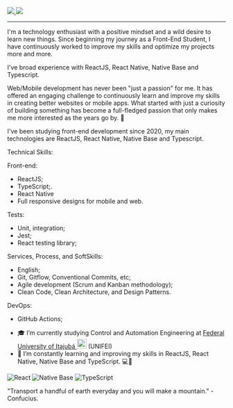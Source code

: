 <a href="https://www.linkedin.com/in/tales-raponi-361a61143/" target="_blank">
<img src="https://img.shields.io/badge/LinkedIn-0077B5?style=for-the-badge&logo=linkedin&logoColor=white" />
</a>                        
                   
                      
<a href="mailto:raponi13@gmail.com" target="_blank">       
<img src="https://img.shields.io/badge/Gmail-D14836?style=for-the-badge&logo=gmail&logoColor=white" />
</a>
                   
                                                   
_______________    

I'm a technology enthusiast with a positive mindset and a wild desire to learn new things. Since beginning my journey as a Front-End Student, I have continuously worked to improve my skills and optimize my projects more and more.
           
I've broad experience with ReactJS, React Native, Native Base and Typescript.

Web/Mobile development has never been "just a passion" for me. It has offered an engaging challenge to continuously learn and improve my skills in creating better websites or mobile apps. What started with just a curiosity of building something has become a full-fledged passion that only makes me more interested as the years go by. :rocket:
 
I've been studying front-end development since 2020, my main technologies are ReactJS, React Native, Native Base and Typescript.
   
Technical Skills:

Front-end:
* ReactJS; 
* TypeScript;.     
* React Native
* Full responsive designs for mobile and web.
      
Tests:
* Unit, integration;
* Jest;
* React testing library;
     
Services, Process, and SoftSkills:
* English;
* Git, Gitflow, Conventional Commits, etc;
* Agile development (Scrum and Kanban methodology);
* Clean Code, Clean Architecture, and Design Patterns.

DevOps:
* GitHub Actions;
 
- 🎓 I’m currently studying Control and Automation Engineering at [Federal University of Itajubá <img alt="Brazil Flag" title="Brazil" src="https://cdn.staticaly.com/gh/hjnilsson/country-flags/master/svg/br.svg" width="22">](https://en.unifei.edu.br/) (UNIFEI)
- 🌱 I’m constantly learning and improving my skills in ReactJS, React Native, Native Base and TypeScript.  💻📱
      
![React](https://img.shields.io/badge/react-%2320232a.svg?style=for-the-badge&logo=react&logoColor=%2361DAFB) ![Native Base](https://img.shields.io/badge/native_base-%2320232a.svg?style=for-the-badge&logo=nativebase&logoColor=%2361DAFB) ![TypeScript](https://img.shields.io/badge/typescript-%23007ACC.svg?style=for-the-badge&logo=typescript&logoColor=white)

"Transport a handful of earth everyday and you will make a mountain."
  -Confucius.
